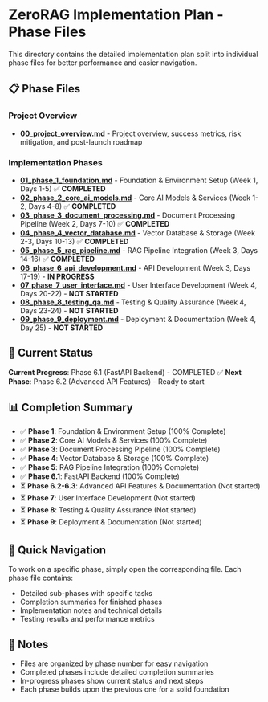# ZeroRAG Implementation Plan - Phase Files

This directory contains the detailed implementation plan split into individual phase files for better performance and easier navigation.

## 📋 Phase Files

### Project Overview
- **[00_project_overview.md](00_project_overview.md)** - Project overview, success metrics, risk mitigation, and post-launch roadmap

### Implementation Phases
- **[01_phase_1_foundation.md](01_phase_1_foundation.md)** - Foundation & Environment Setup (Week 1, Days 1-5) ✅ **COMPLETED**
- **[02_phase_2_core_ai_models.md](02_phase_2_core_ai_models.md)** - Core AI Models & Services (Week 1-2, Days 4-8) ✅ **COMPLETED**
- **[03_phase_3_document_processing.md](03_phase_3_document_processing.md)** - Document Processing Pipeline (Week 2, Days 7-10) ✅ **COMPLETED**
- **[04_phase_4_vector_database.md](04_phase_4_vector_database.md)** - Vector Database & Storage (Week 2-3, Days 10-13) ✅ **COMPLETED**
- **[05_phase_5_rag_pipeline.md](05_phase_5_rag_pipeline.md)** - RAG Pipeline Integration (Week 3, Days 14-16) ✅ **COMPLETED**
- **[06_phase_6_api_development.md](06_phase_6_api_development.md)** - API Development (Week 3, Days 17-19) - **IN PROGRESS**
- **[07_phase_7_user_interface.md](07_phase_7_user_interface.md)** - User Interface Development (Week 4, Days 20-22) - **NOT STARTED**
- **[08_phase_8_testing_qa.md](08_phase_8_testing_qa.md)** - Testing & Quality Assurance (Week 4, Days 23-24) - **NOT STARTED**
- **[09_phase_9_deployment.md](09_phase_9_deployment.md)** - Deployment & Documentation (Week 4, Day 25) - **NOT STARTED**

## 🎯 Current Status

**Current Progress**: Phase 6.1 (FastAPI Backend) - COMPLETED ✅
**Next Phase**: Phase 6.2 (Advanced API Features) - Ready to start

## 📊 Completion Summary

- ✅ **Phase 1**: Foundation & Environment Setup (100% Complete)
- ✅ **Phase 2**: Core AI Models & Services (100% Complete)
- ✅ **Phase 3**: Document Processing Pipeline (100% Complete)
- ✅ **Phase 4**: Vector Database & Storage (100% Complete)
- ✅ **Phase 5**: RAG Pipeline Integration (100% Complete)
- ✅ **Phase 6.1**: FastAPI Backend (100% Complete)
- ⏳ **Phase 6.2-6.3**: Advanced API Features & Documentation (Not started)
- ⏳ **Phase 7**: User Interface Development (Not started)
- ⏳ **Phase 8**: Testing & Quality Assurance (Not started)
- ⏳ **Phase 9**: Deployment & Documentation (Not started)

## 🚀 Quick Navigation

To work on a specific phase, simply open the corresponding file. Each phase file contains:
- Detailed sub-phases with specific tasks
- Completion summaries for finished phases
- Implementation notes and technical details
- Testing results and performance metrics

## 📝 Notes

- Files are organized by phase number for easy navigation
- Completed phases include detailed completion summaries
- In-progress phases show current status and next steps
- Each phase builds upon the previous one for a solid foundation
